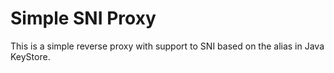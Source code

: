 # Simple SNI Proxy

This is a simple reverse proxy with support to SNI based on the alias in Java KeyStore.

